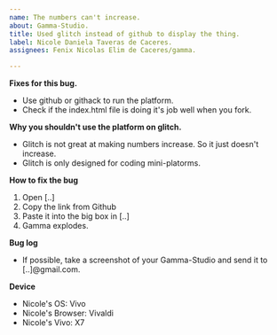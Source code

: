 ```yaml
---
name: The numbers can't increase.
about: Gamma-Studio.
title: Used glitch instead of github to display the thing.
label: Nicole Daniela Taveras de Caceres.
assignees: Fenix Nicolas Elim de Caceres/gamma.

---
```


**Fixes for this bug.**
- Use github or githack to run the platform.
- Check if the index.html file is doing it's job well when you fork.

**Why you shouldn't use the platform on glitch.**
- Glitch is not great at making numbers increase. So it just doesn't increase.
- Glitch is only designed for coding mini-platorms.

**How to fix the bug**
1. Open [..]
2. Copy the link from Github
3. Paste it into the big box in [..]
4. Gamma explodes.

**Bug log**
- If possible, take a screenshot of your Gamma-Studio and send it to [..]@gmail.com.

**Device**
- Nicole's OS: Vivo
- Nicole's Browser: Vivaldi
- Nicole's Vivo: X7
